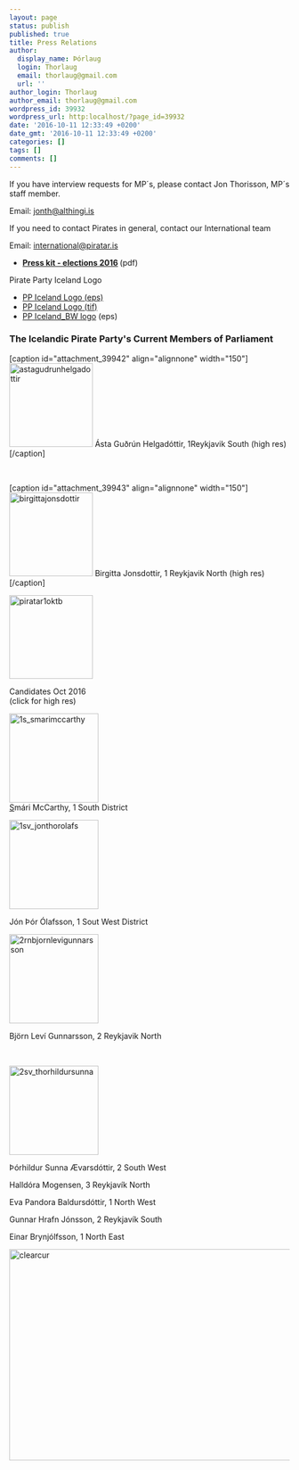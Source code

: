 ```yaml
---
layout: page
status: publish
published: true
title: Press Relations
author:
  display_name: Þórlaug
  login: Thorlaug
  email: thorlaug@gmail.com
  url: ''
author_login: Thorlaug
author_email: thorlaug@gmail.com
wordpress_id: 39932
wordpress_url: http:localhost/?page_id=39932
date: '2016-10-11 12:33:49 +0200'
date_gmt: '2016-10-11 12:33:49 +0200'
categories: []
tags: []
comments: []
---
```

<p>If you have interview requests for MP´s, please contact Jon Thorisson, MP´s staff member.</p>
<p>Email: <a href="mailto:jonth@althingi.is">jonth@althingi.is</a></p>
<p>If you need to contact Pirates in general, contact our International team</p>
<p>Email: <a href="mailto:international@piratar.is">international@piratar.is</a></p>
<ul>
<li><strong><a href="http:localhost/wp-content/uploads/2016/10/Information-for-foreign-press-.pdf">Press kit - elections 2016</a> </strong>(pdf)</li>
</ul>
<p>Pirate Party Iceland Logo</p>
<ul>
<li><a href="http:localhost/wp-content/uploads/2016/10/PPIceland-logo.eps">PP Iceland Logo (eps)</a></li>
<li><a href="http:localhost/wp-content/uploads/2016/10/ppiceland-logo.tif">PP Iceland Logo (tif)</a></li>
<li><a href="http:localhost/wp-content/uploads/2016/10/PPIceland_BW_logo.eps">PP Iceland_BW logo</a> (eps)</li>
</ul>
<h3>The Icelandic Pirate Party's Current Members of Parliament</h3>
<p>[caption id="attachment_39942" align="alignnone" width="150"]<a href="http:localhost/wp-content/uploads/2016/10/astagudrunhelgadottir.jpg"><img class="wp-image-39942 size-thumbnail" src="http:localhost/wp-content/uploads/2016/10/astagudrunhelgadottir-150x150.jpg" alt="astagudrunhelgadottir" width="150" height="150" /></a> Ásta Guðrún Helgadóttir, 1Reykjavik South (high res)[/caption]</p>
<p>&nbsp;</p>
<p>[caption id="attachment_39943" align="alignnone" width="150"]<a href="http:localhost/wp-content/uploads/2016/10/birgittajonsdottir.jpg"><img class="wp-image-39943 size-thumbnail" src="http:localhost/wp-content/uploads/2016/10/birgittajonsdottir-150x150.jpg" alt="birgittajonsdottir" width="150" height="150" /></a> Birgitta Jonsdottir, 1 Reykjavik North (high res)[/caption]</p>
<p><a href="http:localhost/wp-content/uploads/2016/10/piratar1oktb.jpg"><img class="alignnone size-thumbnail wp-image-40444" src="http:localhost/wp-content/uploads/2016/10/piratar1oktb-150x150.jpg" alt="piratar1oktb" width="150" height="150" /></a></p>
<p>Candidates Oct 2016<br />
(click for high res)</p>
<p><a href="http:localhost/wp-content/uploads/2016/10/1s_smarimccarthy.jpg"><img class="alignnone size-thumbnail wp-image-40486" src="http:localhost/wp-content/uploads/2016/10/1s_smarimccarthy-160x160.jpg" alt="1s_smarimccarthy" width="160" height="160" /><br />
S</a>mári McCarthy, 1 South District</p>
<p><a href="http:localhost/wp-content/uploads/2016/10/1sv_jonthorolafs.jpg"><img class="alignnone size-thumbnail wp-image-40489" src="http:localhost/wp-content/uploads/2016/10/1sv_jonthorolafs-160x160.jpg" alt="1sv_jonthorolafs" width="160" height="160" /></a></p>
<p>Jón Þór Ólafsson, 1 Sout West District</p>
<p><a href="http:localhost/wp-content/uploads/2016/10/2rnbjornlevigunnarsson.jpg"><img class="alignnone size-thumbnail wp-image-40491" src="http:localhost/wp-content/uploads/2016/10/2rnbjornlevigunnarsson-160x160.jpg" alt="2rnbjornlevigunnarsson" width="160" height="160" /></a></p>
<p>Björn Leví Gunnarsson, 2 Reykjavik North</p>
<p>&nbsp;</p>
<p><a href="http:localhost/wp-content/uploads/2016/10/2sv_thorhildursunna.jpg"><img class="alignnone size-thumbnail wp-image-40493" src="http:localhost/wp-content/uploads/2016/10/2sv_thorhildursunna-160x160.jpg" alt="2sv_thorhildursunna" width="160" height="160" /></a></p>
<p>Þórhildur Sunna Ævarsdóttir, 2 South West</p>
<p>Halldóra Mogensen, 3 Reykjavík North</p>
<p>Eva Pandora Baldursdóttir, 1 North West</p>
<p>Gunnar Hrafn Jónsson, 2 Reykjavík South</p>
<p>Einar Brynjólfsson, 1 North East</p>
<p><a href="http:localhost/wp-content/uploads/2016/10/clearcur-1.jpg"><img class="alignnone size-large wp-image-40485" src="http:localhost/wp-content/uploads/2016/10/clearcur-1-1024x379.jpg" alt="clearcur" width="1024" height="379" /></a></p>
